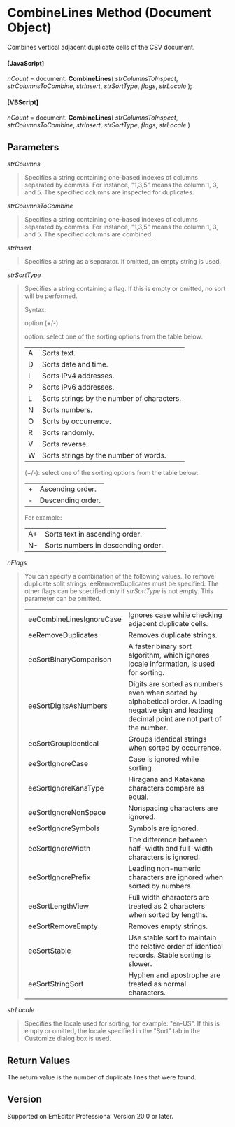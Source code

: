 # CombineLines Method (Document Object)

Combines vertical adjacent duplicate cells of the CSV document.

#### \[JavaScript\]

_nCount_ = document. **CombineLines**( _strColumnsToInspect_, _strColumnsToCombine_, _strInsert_, _strSortType_, _flags_, _strLocale_ );

#### \[VBScript\]

_nCount_ = document. **CombineLines**( _strColumnsToInspect_, _strColumnsToCombine_, _strInsert_, _strSortType_, _flags_, _strLocale_ )

## Parameters

_strColumns_

> Specifies a string containing one-based indexes of columns separated by commas. For instance, "1,3,5" means the column 1, 3, and 5. The specified columns are inspected for duplicates.

_strColumnsToCombine_

> Specifies a string containing one-based indexes of columns separated by commas. For instance, "1,3,5" means the column 1, 3, and 5. The specified columns are combined.

_strInsert_

> Specifies a string as a separator. If omitted, an empty string is used.

_strSortType_

> Specifies a string containing a flag. If this is empty or omitted, no sort will be performed.
>
> Syntax:
>
> option (+/-)
>
> option: select one of the sorting options from the table below:
>
> |     |     |
> | --- | --- |
> | A | Sorts text. |
> | D | Sorts date and time. |
> | I | Sorts IPv4 addresses. |
> | P | Sorts IPv6 addresses. |
> | L | Sorts strings by the number of characters. |
> | N | Sorts numbers. |
> | O | Sorts by occurrence. |
> | R | Sorts randomly. |
> | V | Sorts reverse. |
> | W | Sorts strings by the number of words. |
>
> (+/-): select one of the sorting options from the table below:
>
> |     |     |
> | --- | --- |
> | + | Ascending order. |
> | - | Descending order. |
>
> For example:
>
> |     |     |
> | --- | --- |
> | A+ | Sorts text in ascending order. |
> | N- | Sorts numbers in descending order. |

_nFlags_

> You can specify a combination of the following values. To remove duplicate split strings, eeRemoveDuplicates must be specified. The other flags can be specified only if _strSortType_ is not empty. This parameter can be omitted.
>
> |     |     |
> | --- | --- |
> | eeCombineLinesIgnoreCase | Ignores case while checking adjacent duplicate cells. |
> | eeRemoveDuplicates | Removes duplicate strings. |
> | eeSortBinaryComparison | A faster binary sort algorithm, which ignores locale information, is used for sorting. |
> | eeSortDigitsAsNumbers | Digits are sorted as numbers even when sorted by alphabetical order. A leading negative sign and leading decimal point are not part of the number. |
> | eeSortGroupIdentical | Groups identical strings when sorted by occurrence. |
> | eeSortIgnoreCase | Case is ignored while sorting. |
> | eeSortIgnoreKanaType | Hiragana and Katakana characters compare as equal. |
> | eeSortIgnoreNonSpace | Nonspacing characters are ignored. |
> | eeSortIgnoreSymbols | Symbols are ignored. |
> | eeSortIgnoreWidth | The difference between half-width and full-width characters is ignored. |
> | eeSortIgnorePrefix | Leading non-numeric characters are ignored when sorted by numbers. |
> | eeSortLengthView | Full width characters are treated as 2 characters when sorted by lengths. |
> | eeSortRemoveEmpty | Removes empty strings. |
> | eeSortStable | Use stable sort to maintain the relative order of identical records. Stable sorting is slower. |
> | eeSortStringSort | Hyphen and apostrophe are treated as normal characters. |

_strLocale_

> Specifies the locale used for sorting, for example: "en-US". If this is empty or omitted, the locale specified in the "Sort" tab in the Customize dialog box is used.

## Return Values

The return value is the number of duplicate lines that were found.

## Version

Supported on EmEditor Professional Version 20.0 or later.

